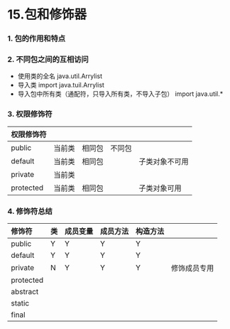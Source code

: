 # 15.包和修饰器

### 1. 包的作用和特点

### 2. 不同包之间的互相访问

* 使用类的全名  java.util.Arrylist
* 导入类 import java.tuil.Arrylist
* 导入包中所有类（通配符，只导入所有类，不导入子包） import java.util.\*

### 3. 权限修饰符

| 权限修饰符 |  |  |  |  |
| :--- | :--- | :--- | :--- | :--- |
| public | 当前类 | 相同包 | 不同包 |  |
| default  | 当前类 | 相同包 |  | 子类对象不可用 |
| private | 当前类 |  |  |  |
| protected | 当前类 | 相同包 |  | 子类对象可用 |

### 4. 修饰符总结

|  修饰符 | 类 | 成员变量 | 成员方法 | 构造方法 |  |
| :--- | :--- | :--- | :--- | :--- | :--- |
| public | Y | Y | Y | Y |  |
| default | Y | Y | Y | Y |  |
| private | N | Y | Y | Y | 修饰成员专用 |
| protected |  |  |  |  |  |
| abstract |  |  |  |  |  |
| static |  |  |  |  |  |
| final |  |  |  |  |  |

